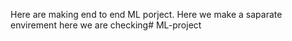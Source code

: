 Here are making end to end ML porject.
Here we make a saparate envirement
here we are checking#   M L - p r o j e c t  
 
